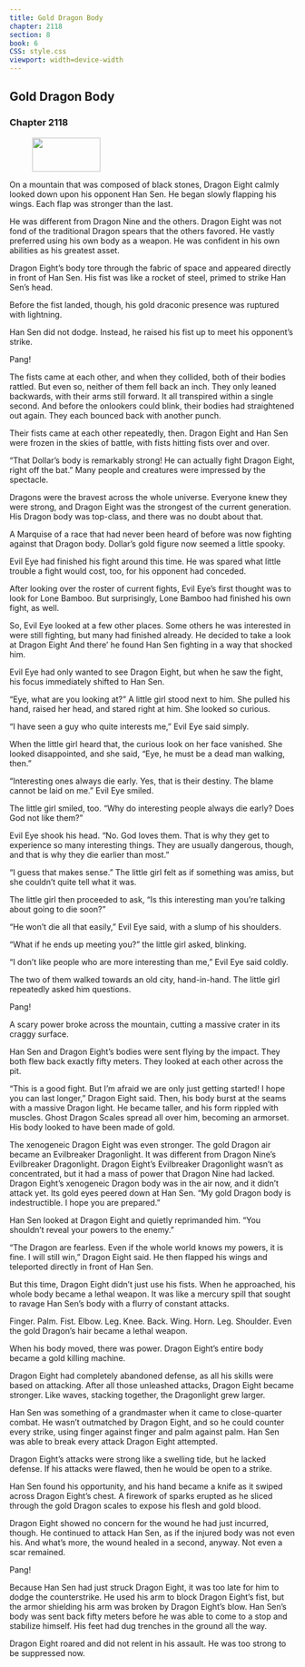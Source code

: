 ```yaml
---
title: Gold Dragon Body
chapter: 2118
section: 8
book: 6
CSS: style.css
viewport: width=device-width
---
```


## Gold Dragon Body

### Chapter 2118

<figure>
	<img src="../Images/gem.gif" alt="" id="gem" width="120" height="60" />
</figure>

On a mountain that was composed of black stones, Dragon Eight calmly looked down upon his opponent Han Sen. He began slowly flapping his wings. Each flap was stronger than the last.

He was different from Dragon Nine and the others. Dragon Eight was not fond of the traditional Dragon spears that the others favored. He vastly preferred using his own body as a weapon. He was confident in his own abilities as his greatest asset.

Dragon Eight’s body tore through the fabric of space and appeared directly in front of Han Sen. His fist was like a rocket of steel, primed to strike Han Sen’s head.

Before the fist landed, though, his gold draconic presence was ruptured with lightning.

Han Sen did not dodge. Instead, he raised his fist up to meet his opponent’s strike.

Pang!

The fists came at each other, and when they collided, both of their bodies rattled. But even so, neither of them fell back an inch. They only leaned backwards, with their arms still forward. It all transpired within a single second. And before the onlookers could blink, their bodies had straightened out again. They each bounced back with another punch.

Their fists came at each other repeatedly, then. Dragon Eight and Han Sen were frozen in the skies of battle, with fists hitting fists over and over.

“That Dollar’s body is remarkably strong! He can actually fight Dragon Eight, right off the bat.” Many people and creatures were impressed by the spectacle.

Dragons were the bravest across the whole universe. Everyone knew they were strong, and Dragon Eight was the strongest of the current generation. His Dragon body was top-class, and there was no doubt about that.

A Marquise of a race that had never been heard of before was now fighting against that Dragon body. Dollar’s gold figure now seemed a little spooky.

Evil Eye had finished his fight around this time. He was spared what little trouble a fight would cost, too, for his opponent had conceded.

After looking over the roster of current fights, Evil Eye’s first thought was to look for Lone Bamboo. But surprisingly, Lone Bamboo had finished his own fight, as well.

So, Evil Eye looked at a few other places. Some others he was interested in were still fighting, but many had finished already. He decided to take a look at Dragon Eight And there’ he found Han Sen fighting in a way that shocked him.

Evil Eye had only wanted to see Dragon Eight, but when he saw the fight, his focus immediately shifted to Han Sen.

“Eye, what are you looking at?” A little girl stood next to him. She pulled his hand, raised her head, and stared right at him. She looked so curious.

“I have seen a guy who quite interests me,” Evil Eye said simply.

When the little girl heard that, the curious look on her face vanished. She looked disappointed, and she said, “Eye, he must be a dead man walking, then.”

“Interesting ones always die early. Yes, that is their destiny. The blame cannot be laid on me.” Evil Eye smiled.

The little girl smiled, too. “Why do interesting people always die early? Does God not like them?”

Evil Eye shook his head. “No. God loves them. That is why they get to experience so many interesting things. They are usually dangerous, though, and that is why they die earlier than most.”

“I guess that makes sense.” The little girl felt as if something was amiss, but she couldn’t quite tell what it was.

The little girl then proceeded to ask, “Is this interesting man you’re talking about going to die soon?”

“He won’t die all that easily,” Evil Eye said, with a slump of his shoulders.

“What if he ends up meeting you?” the little girl asked, blinking.

“I don’t like people who are more interesting than me,” Evil Eye said coldly.

The two of them walked towards an old city, hand-in-hand. The little girl repeatedly asked him questions.

Pang!

A scary power broke across the mountain, cutting a massive crater in its craggy surface.

Han Sen and Dragon Eight’s bodies were sent flying by the impact. They both flew back exactly fifty meters. They looked at each other across the pit.

“This is a good fight. But I’m afraid we are only just getting started! I hope you can last longer,” Dragon Eight said. Then, his body burst at the seams with a massive Dragon light. He became taller, and his form rippled with muscles. Ghost Dragon Scales spread all over him, becoming an armorset. His body looked to have been made of gold.

The xenogeneic Dragon Eight was even stronger. The gold Dragon air became an Evilbreaker Dragonlight. It was different from Dragon Nine’s Evilbreaker Dragonlight. Dragon Eight’s Evilbreaker Dragonlight wasn’t as concentrated, but it had a mass of power that Dragon Nine had lacked. Dragon Eight’s xenogeneic Dragon body was in the air now, and it didn’t attack yet. Its gold eyes peered down at Han Sen. “My gold Dragon body is indestructible. I hope you are prepared.”

Han Sen looked at Dragon Eight and quietly reprimanded him. “You shouldn’t reveal your powers to the enemy.”

“The Dragon are fearless. Even if the whole world knows my powers, it is fine. I will still win,” Dragon Eight said. He then flapped his wings and teleported directly in front of Han Sen.

But this time, Dragon Eight didn’t just use his fists. When he approached, his whole body became a lethal weapon. It was like a mercury spill that sought to ravage Han Sen’s body with a flurry of constant attacks.

Finger. Palm. Fist. Elbow. Leg. Knee. Back. Wing. Horn. Leg. Shoulder. Even the gold Dragon’s hair became a lethal weapon.

When his body moved, there was power. Dragon Eight’s entire body became a gold killing machine.

Dragon Eight had completely abandoned defense, as all his skills were based on attacking. After all those unleashed attacks, Dragon Eight became stronger. Like waves, stacking together, the Dragonlight grew larger.

Han Sen was something of a grandmaster when it came to close-quarter combat. He wasn’t outmatched by Dragon Eight, and so he could counter every strike, using finger against finger and palm against palm. Han Sen was able to break every attack Dragon Eight attempted.

Dragon Eight’s attacks were strong like a swelling tide, but he lacked defense. If his attacks were flawed, then he would be open to a strike.

Han Sen found his opportunity, and his hand became a knife as it swiped across Dragon Eight’s chest. A firework of sparks erupted as he sliced through the gold Dragon scales to expose his flesh and gold blood.

Dragon Eight showed no concern for the wound he had just incurred, though. He continued to attack Han Sen, as if the injured body was not even his. And what’s more, the wound healed in a second, anyway. Not even a scar remained.

Pang!

Because Han Sen had just struck Dragon Eight, it was too late for him to dodge the counterstrike. He used his arm to block Dragon Eight’s fist, but the armor shielding his arm was broken by Dragon Eight’s blow. Han Sen’s body was sent back fifty meters before he was able to come to a stop and stabilize himself. His feet had dug trenches in the ground all the way.

Dragon Eight roared and did not relent in his assault. He was too strong to be suppressed now.